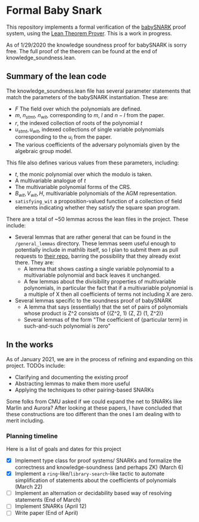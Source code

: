
# Formal Baby Snark

This repository implements a formal verification of the [babySNARK](https://github.com/initc3/babySNARK) proof system, using the [Lean Theorem Prover](https://leanprover.github.io/). This is a work in progress.

As of 1/29/2020 the knowledge soundness proof for babySNARK is sorry free. The full proof of the theorem can be found at the end of knowledge_soundness.lean.

## Summary of the lean code

The knowledge_soundness.lean file has several parameter statements that match the parameters of the babySNARK instantiation. These are:
  
* $F$ The field over which the polynomials are defined.
* $m$, $n_{stmt}$, $n_{wit}$, corresponding to $m$, $l$ and $n-l$ from the paper.
* $r$, the indexed collection of roots of the polynomial $t$
* $u_{stmt}, u_{wit}$, indexed collections of single variable polynomials corresponding to the $u_i$ from the paper.
* The various coefficients of the adversary polynomials given by the algebraic group model.
  
This file also defines various values from these parameters, including:

* $t$, the monic polynomial over which the modulo is taken.
* A multivariable analogue of $t$
* The multivariable polynomial forms of the CRS.
* $B_{wit}, V_{wit}, H$, multivariable polynomials of the AGM representation.
* `satisfying_wit` a proposition-valued function of a collection of field elements indicating whether they satisfy the square span program.

There are a total of ~50 lemmas across the lean files in the project. These include:

* Several lemmas that are rather general that can be found in the `/general_lemmas` directory. These lemmas seem useful enough to potentially include in mathlib itself, so I plan to submit them as pull requests to [their repo](https://github.com/leanprover-community/mathlib), barring the possibility that they already exist there. They are:
  * A lemma that shows casting a single variable polynomial to a multivariable polynomial and back leaves it unchanged.
  * A few lemmas about the divisibility properties of multivariable polynomials, in particular the fact that if a multivariable polynomial is a multiple of X then all coefficients of terms not including X are zero.
* Several lemmas specific to the soundness proof of babySNARK
  * A lemma that says (essentially) that the set of pairs of polynomials whose product is Z^2 consists of {(Z^2, 1) (Z, Z) (1, Z^2)}
  * Several lemmas of the form "The coefficient of {particular term} in such-and-such polynomial is zero"

## In the works

As of January 2021, we are in the process of refining and expanding on this project. TODOs include:

* Clarifying and documenting the existing proof
* Abstracting lemmas to make them more useful
* Applying the techniques to other pairing-based SNARKs

Some folks from CMU asked if we could expand the net to SNARKs like Marlin and Aurora? After looking at these papers, I have concluded that these constructions are too different than the ones I am dealing with to merit including.

### Planning timeline

Here is a list of goals and dates for this project

* [X] Implement type class for proof systems/ SNARKs and formalize the correctness and knowledge-soundness (and perhaps ZK) (March 6)
* [X] Implement a `ring`-like/`library-search`-like tactic to automate simplification of statements about the coefficients of polynomials (March 22)
* [ ] Implement an alternation or decidability based way of resolving statements (End of March)
* [ ] Implement SNARKs (April 12)
* [ ] Write paper (End of April)
